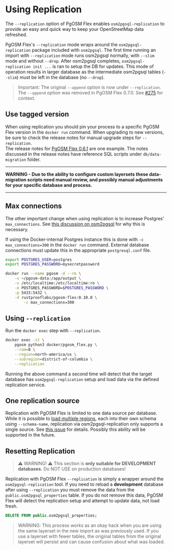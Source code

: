 # Using Replication

The `--replication` option of PgOSM Flex enables `osm2pgsql-replication`
to provide an easy and quick way to keep your OpenStreetMap data refreshed.


PgOSM Flex's `--replication` mode wraps around the `osm2pgsql-replication` package
included with `osm2pgsql`.  The first time running an import with `--replication`
mode runs osm2pgsql normally, with `--slim` mode and without `--drop`.
After osm2pgsql completes, `osm2pgsql-replication init ...` is ran to setup
the DB for updates.
This mode of operation results in larger database as the intermediate osm2pgsql
tables (`--slim`) must be left in the database (no `--drop`).


> Important:  The original `--append` option is now under `--replication`. The `--append` option was removed in PgOSM Flex 0.7.0.  See [#275](https://github.com/rustprooflabs/pgosm-flex/issues/275) for context.

## Use tagged version

When using replication you should pin your process to a specific PgOSM Flex version
in the `docker run` command.  When upgrading to new versions,
be sure to check the release notes for manual upgrade steps for `--replication`.  
The release notes for
[PgOSM Flex 0.6.1](https://github.com/rustprooflabs/pgosm-flex/releases/tag/0.6.1)
are one example.
The notes discussed in the release notes have reference SQL scripts
under `db/data-migration` folder.  

----

**WARNING - Due to the ability to configure custom layersets these data-migration
scripts need manual review, and possibly manual adjustments for
your specific database and process.**

----

## Max connections

The other important change when using replication is to increase Postgres' `max_connections`.
See [this discussion on osm2pgsql](https://github.com/openstreetmap/osm2pgsql/discussions/1650)
for why this is necessary.

If using the Docker-internal Postgres instance this is done with `-c max_connections=300`
in the `docker run` command.  External database connections must update this
in the appropriate `postgresql.conf` file.


```bash
export POSTGRES_USER=postgres
export POSTGRES_PASSWORD=mysecretpassword

docker run --name pgosm -d --rm \
    -v ~/pgosm-data:/app/output \
    -v /etc/localtime:/etc/localtime:ro \
    -e POSTGRES_PASSWORD=$POSTGRES_PASSWORD \
    -p 5433:5432 \
    -d rustprooflabs/pgosm-flex:0.10.0 \
        -c max_connections=300
```

## Using `--replication`


Run the `docker exec` step with `--replication`.

```bash
docker exec -it \
    pgosm python3 docker/pgosm_flex.py \
    --ram=8 \
    --region=north-america/us \
    --subregion=district-of-columbia \
    --replication
```

Running the above command a second time will detect that the target database
has `osm2pgsql-replication` setup and load data via the defined replication
service.


## One replication source

Replication with PgOSM Flex is limited to one data source per database.
While it is possible to [load multiple regions](common-customization.html#schema-name),
each into their own schema
using `--schema-name`, replication via osm2pgsql-replication only supports
a single source.  See [this issue](https://github.com/openstreetmap/osm2pgsql/pull/1769)
for details.  Possibly this ability will be supported in the future.


## Resetting Replication

> ⚠️ WARNING! ⚠️ This section is <strong>only suitable for DEVELOPMENT databases</strong>.
> Do NOT USE on production databases!

Replication with PgOSM Flex `--replication` is simply a wrapper around the
`osm2pgsql-replication` tool. If you need to reload a <strong>development</strong>
database after using `--replication` you must remove the data from the
`public.osm2pgsql_properties` table.  If you do not remove this data,
PgOSM Flex will detect the replication setup and attempt to update data, not
load fresh.


```sql
DELETE FROM public.osm2pgsql_properties;
```

> WARNING: This process works as an okay hack when you are using the same layerset
> in the new import as was previously used.  If you use a layerset with fewer
> tables, the original tables from the original layerset will persist and can
> cause confusion about what was loaded.

